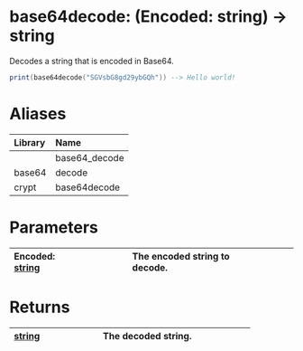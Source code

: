 # base64decode: (Encoded: string) -> string
Decodes a string that is encoded in Base64.
```lua
print(base64decode("SGVsbG8gd29ybGQh")) --> Hello world!
```
# Aliases
| Library | Name |
| :- | :- |
| | base64_decode |
| base64 | decode |
| crypt | base64decode |
# Parameters
| Encoded: [string](https://create.roblox.com/docs/luau/strings)&emsp;&emsp;&emsp;&emsp;&emsp;&emsp; | The encoded string to decode.&emsp;&emsp;&emsp;&emsp;&emsp;&emsp;|
| :-------- | :------- |
# Returns
| [string](https://create.roblox.com/docs/luau/strings)&emsp;&emsp;&emsp;&emsp;&emsp;&emsp; | The decoded string.&emsp;&emsp;&emsp;&emsp;&emsp;&emsp; |
| :-------- | :------- |
